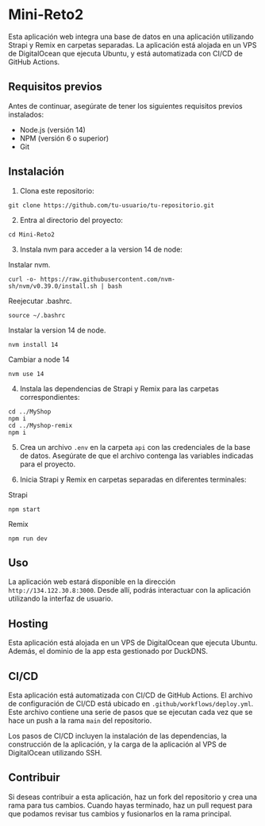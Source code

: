 # Mini-Reto2

Esta aplicación web integra una base de datos en una aplicación utilizando Strapi y Remix en carpetas separadas. La aplicación está alojada en un VPS de DigitalOcean que ejecuta Ubuntu, y está automatizada con CI/CD de GitHub Actions.

## Requisitos previos

Antes de continuar, asegúrate de tener los siguientes requisitos previos instalados:

- Node.js (versión 14)
- NPM (versión 6 o superior)
- Git

## Instalación

1. Clona este repositorio:

```
git clone https://github.com/tu-usuario/tu-repositorio.git
```

2. Entra al directorio del proyecto:

```
cd Mini-Reto2
```

3. Instala nvm para acceder a la version 14 de node:

Instalar nvm.
```
curl -o- https://raw.githubusercontent.com/nvm-sh/nvm/v0.39.0/install.sh | bash
```

Reejecutar .bashrc.
```
source ~/.bashrc
```

Instalar la version 14 de node.
```
nvm install 14 
```

Cambiar a node 14
```
nvm use 14
```

4. Instala las dependencias de Strapi y Remix para las carpetas correspondientes:

```
cd ../MyShop
npm i
cd ../Myshop-remix
npm i
```

5. Crea un archivo `.env` en la carpeta `api` con las credenciales de la base de datos. Asegúrate de que el archivo contenga las variables indicadas para el proyecto.

6. Inicia Strapi y Remix en carpetas separadas en diferentes terminales:

Strapi
```
npm start
```

Remix
```
npm run dev
```

## Uso

La aplicación web estará disponible en la dirección `http://134.122.30.8:3000`. Desde allí, podrás interactuar con la aplicación utilizando la interfaz de usuario.

## Hosting

Esta aplicación está alojada en un VPS de DigitalOcean que ejecuta Ubuntu. Además, el dominio de la app esta gestionado por DuckDNS.

## CI/CD

Esta aplicación está automatizada con CI/CD de GitHub Actions. El archivo de configuración de CI/CD está ubicado en `.github/workflows/deploy.yml`. Este archivo contiene una serie de pasos que se ejecutan cada vez que se hace un push a la rama `main` del repositorio.

Los pasos de CI/CD incluyen la instalación de las dependencias, la construcción de la aplicación, y la carga de la aplicación al VPS de DigitalOcean utilizando SSH.

## Contribuir

Si deseas contribuir a esta aplicación, haz un fork del repositorio y crea una rama para tus cambios. Cuando hayas terminado, haz un pull request para que podamos revisar tus cambios y fusionarlos en la rama principal.


